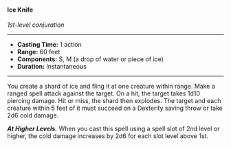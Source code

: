 #### Ice Knife
*1st-level conjuration*
___
- **Casting Time:** 1 action
- **Range:** 60 feet
- **Components:** S, M (a drop of water or piece of ice)
- **Duration:** Instantaneous
---
You create a shard of ice and fling it at one creature within range. Make a ranged spell attack against the target. On a hit, the target takes 1d10 piercing damage. Hit or miss, the shard then explodes. The target and each creature within 5 feet of it must succeed on a Dexterity saving throw or take 2d6 cold damage.

***At Higher Levels.*** When you cast this spell using a spell slot of 2nd level or higher, the cold damage increases by 2d6 for each slot level above 1st.